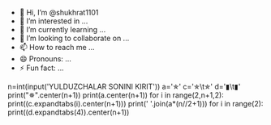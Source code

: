 - 👋 Hi, I’m @shukhrat1101
- 👀 I’m interested in ...
- 🌱 I’m currently learning ...
- 💞️ I’m looking to collaborate on ...
- 📫 How to reach me ...
- 😄 Pronouns: ...
- ⚡ Fun fact: ...

n=int(input('YULDUZCHALAR SONINI KIRIT'))
a='✯'
c='✯\t✯'
d='▮\t▮'
print("✵".center(n+1))
print(a.center(n+1))
for i in range(2,n+1,2):
    print((c.expandtabs(i).center(n+1)))
print(' '.join(a*(n//2+1)))
for i in range(2):
    print((d.expandtabs(4)).center(n+1))
